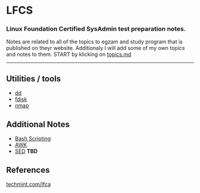 # LFCS
### Linux Foundation Certified SysAdmin test preparation notes. 
Notes are related to all of the topics to egzam and study program that is published on theyr website. Additionaly I will add some of my own topics and notes to them.
START by klicking on [topics.md](/topics.md)

---

## Utilities / tools
* [dd](/command_line_utilities/dd.md)
* [fdisk](/command_line_utilities/fdisk.md)
* [nmap](/Nmap-Cheatsheet/README.md)


## Additional Notes 

* [Bash Scripting](/bash_scripting.md)
* [AWK](/awk/)
* [SED](/sed.md) **TBD**



## References
[techmint.com/lfca](https://www.tecmint.com/category/lfca/page/2/)
